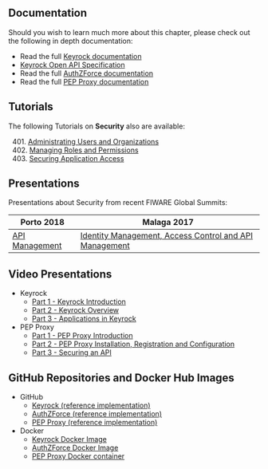 ## Documentation

Should you wish to learn much more about this chapter, please check out the following in depth documentation:

  - Read the full [Keyrock documentation](http://fiware-idm.readthedocs.org/en/latest/)
  - [Keyrock Open API Specification](https://swagger.lab.fiware.org/?url=https://raw.githubusercontent.com/Fiware/specifications/master/OpenAPI/security.Idm/Idm-openapi.json)
  - Read the full [AuthZForce documentation](http://authzforce-ce-fiware.readthedocs.org/en/latest/)
  - Read the full [PEP Proxy documentation](http://fiware-pep-proxy.readthedocs.org/en/stable/)


## Tutorials

The following Tutorials on **Security** also are available:

&nbsp; 401. [Administrating Users and Organizations](https://fiware-tutorials.readthedocs.io/en/latest/identity-management)<br/>
&nbsp; 402. [Managing Roles and Permissions](https://fiware-tutorials.readthedocs.io/en/latest/roles-permissions)<br/>
&nbsp; 403. [Securing Application Access](https://fiware-tutorials.readthedocs.io/en/latest/securing-access)<br/>

## Presentations

Presentations about Security from recent FIWARE Global Summits:

| Porto 2018 | Malaga 2017 |
|------------|-------------|
|[API Management](https://www.slideshare.net/FI-WARE/fiware-global-summit-fiwares-api-management-97030121)|[Identity Management, Access Control and API Management](https://www.slideshare.net/FI-WARE/fiware-alvaro-alonso-complete-framework-for-identity-access-control-and-api-management)|

## Video Presentations

* Keyrock
    * [Part 1 - Keyrock Introduction](https://www.youtube.com/watch?v=dHyVTan6bUY)
    * [Part 2 - Keyrock Overview](https://www.youtube.com/watch?v=dtKsjGbJ7X)
    * [Part 3 - Applications in Keyrock](https://www.youtube.com/watch?v=pjsl0eHpFww)
* PEP Proxy
    * [Part 1 - PEP Proxy Introduction](https://www.youtube.com/watch?v=8tGbUI18udM)
    * [Part 2 - PEP Proxy Installation, Registration and Configuration](https://www.youtube.com/watch?v=b4sYU78skrw)
    * [Part 3 - Securing an API](https://www.youtube.com/watch?v=coxFQEY0_So)

## GitHub Repositories and Docker Hub Images

* GitHub
    * [Keyrock (reference implementation)](https://github.com/Fiware/security.Idm)
    * [AuthZForce (reference implementation)](https://github.com/Fiware/security.AuthZForce)
    * [PEP Proxy (reference implementation)](https://github.com/Fiware/security.Pep-proxy)
* Docker
    * [Keyrock Docker Image](https://hub.docker.com/r/fiware/idm/)
    * [AuthZForce Docker Image](https://hub.docker.com/r/fiware/authzforce-ce-server/)
    * [PEP Proxy Docker container](https://hub.docker.com/r/fiware/pep-proxy/)